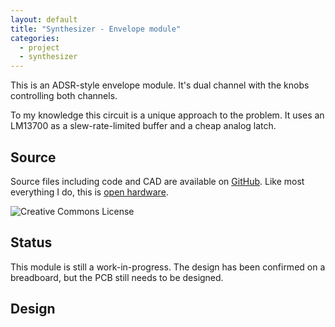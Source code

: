 ```yaml
---
layout: default
title: "Synthesizer - Envelope module"
categories:
  - project
  - synthesizer
---
```


This is an ADSR-style envelope module. It's dual channel with the knobs controlling both channels.

To my knowledge this circuit is a unique approach to the problem. It uses an LM13700 as a slew-rate-limited buffer and a cheap analog latch.

## Source

Source files including code and CAD are available on [GitHub](https://github.com/rabidaudio/synthesizer/tree/clock/clock). Like most everything I do, this is [open hardware](http://creativecommons.org/licenses/by-nc-sa/4.0/).

![Creative Commons License](https://i.creativecommons.org/l/by-nc-sa/4.0/88x31.png)

## Status

This module is still a work-in-progress. The design has been confirmed on a breadboard, but the PCB still needs to be designed.

## Design

<!-- https://github.com/rabidaudio/synthesizer/tree/master/adsr -->